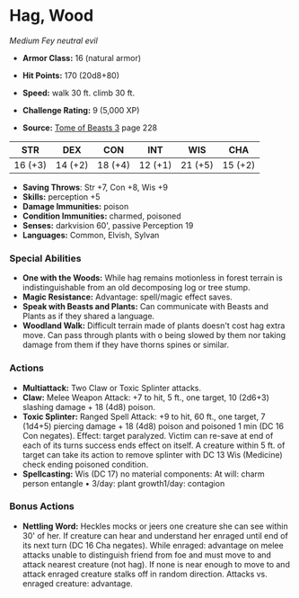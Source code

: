 # Hag, Wood

*Medium* *Fey* *neutral evil*

- **Armor Class:** 16 (natural armor)
- **Hit Points:** 170 (20d8+80)
- **Speed:** walk 30 ft. climb 30 ft.

- **Challenge Rating:** 9 (5,000 XP)
- **Source:** [Tome of Beasts 3](https://koboldpress.com/kpstore/product/tome-of-beasts-3-for-5th-edition/) page 228

| STR | DEX | CON | INT | WIS | CHA |
| --- | --- | --- | --- | --- | --- |
| 16 (+3) | 14 (+2) | 18 (+4) | 12 (+1) | 21 (+5) | 15 (+2) |

- **Saving Throws**: Str +7, Con +8, Wis +9
- **Skills:** perception +5
- **Damage Immunities:** poison
- **Condition Immunities:** charmed, poisoned
- **Senses:** darkvision 60', passive Perception 19
- **Languages:** Common, Elvish, Sylvan

### Special Abilities

- **One with the Woods:** While hag remains motionless in forest terrain is indistinguishable from an old decomposing log or tree stump.
- **Magic Resistance:** Advantage: spell/magic effect saves.
- **Speak with Beasts and Plants:** Can communicate with Beasts and Plants as if they shared a language.
- **Woodland Walk:** Difficult terrain made of plants doesn't cost hag extra move. Can pass through plants with o being slowed by them nor taking damage from them if they have thorns spines or similar.

### Actions

- **Multiattack:** Two Claw or Toxic Splinter attacks.
- **Claw:** Melee Weapon Attack: +7 to hit, 5 ft., one target, 10 (2d6+3) slashing damage + 18 (4d8) poison.
- **Toxic Splinter:** Ranged Spell Attack: +9 to hit, 60 ft., one target, 7 (1d4+5) piercing damage + 18 (4d8) poison and poisoned 1 min (DC 16 Con negates). Effect: target paralyzed. Victim can re-save at end of each of its turns success ends effect on itself. A creature within 5 ft. of target can take its action to remove splinter with DC 13 Wis (Medicine) check ending poisoned condition.
- **Spellcasting:** Wis (DC 17) no material components: At will: charm person entangle  • 3/day: plant growth1/day: contagion

### Bonus Actions

- **Nettling Word:** Heckles mocks or jeers one creature she can see within 30' of her. If creature can hear and understand her enraged until end of its next turn (DC 16 Cha negates). While enraged: advantage on melee attacks unable to distinguish friend from foe and must move to and attack nearest creature (not hag). If none is near enough to move to and attack enraged creature stalks off in random direction. Attacks vs. enraged creature: advantage.


